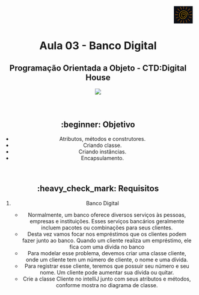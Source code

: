 <div align="right"> <img src="https://github.com/lipollis/Imagens-Git/blob/main/sun%20-%20git.jpg" width="50px"/> </div>

<h1 align="center"> Aula 03 - Banco Digital </h1>
<h2 align="center"> Programação Orientada a Objeto - CTD:Digital House </h2>

<div align="center">
  <img src="https://cdn.jsdelivr.net/gh/devicons/devicon/icons/java/java-original-wordmark.svg" width="70px"/>
  <br>
  <br>
  

<br>
<h2>:beginner: Objetivo</h2>

<p align="justify">
  <ul>
      <li>Atributos, métodos e construtores.</li>
      <li>Criando classe.</li>
      <li>Criando instâncias.</li>
      <li>Encapsulamento.</li>
  </ul>

</p>

<br>
<h2>:heavy_check_mark: Requisitos </h2>

<ol>
  <li>Banco Digital</li>
    <ul>
      <li>Normalmente, um banco oferece diversos serviços às pessoas, empresas e
          instituições. Esses serviços bancários geralmente incluem pacotes ou combinações
          para seus clientes. </li>
      <li>Desta vez vamos focar nos empréstimos que os clientes podem
          fazer junto ao banco. Quando um cliente realiza um empréstimo, ele fica com uma
          dívida no banco</li>
      <li>Para modelar esse problema, devemos criar uma classe cliente, onde
          um cliente tem um número de cliente, o nome e uma dívida.  </li>
      <li>Para registrar esse
          cliente, teremos que possuir seu número e seu nome. Um cliente pode aumentar sua
          dívida ou quitar.</li>
      <li>Crie a classe Cliente no intelliJ junto com seus atributos e métodos, conforme mostra
          no diagrama de classe.</li>
  </ul>
</ol>
